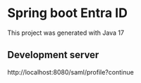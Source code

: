 # Spring boot Entra ID

This project was generated with Java 17

## Development server

http://localhost:8080/saml/profile?continue